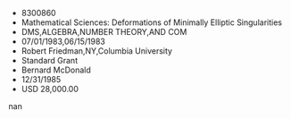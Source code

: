 
* 8300860
* Mathematical Sciences: Deformations of Minimally Elliptic Singularities
* DMS,ALGEBRA,NUMBER THEORY,AND COM
* 07/01/1983,06/15/1983
* Robert Friedman,NY,Columbia University
* Standard Grant
* Bernard McDonald
* 12/31/1985
* USD 28,000.00

nan
